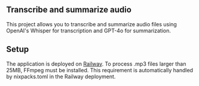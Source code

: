 ## Transcribe and summarize audio

This project allows you to transcribe and summarize audio files using OpenAI's Whisper for transcription and GPT-4o for summarization.

## Setup

The application is deployed on [Railway](https://railway.com/). To process .mp3 files larger than 25MB, FFmpeg must be installed. This requirement is automatically handled by nixpacks.toml in the Railway deployment.
